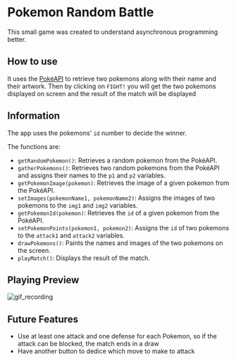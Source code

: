 # Pokemon Random Battle

This small game was created to understand asynchronous programming better.

## How to use

It uses the [PokéAPI](https://pokeapi.co/) to retrieve two pokemons along with their name and their artwork. Then by clicking on `FIGHT!` you will get the two pokemons displayed on screen and the result of the match will be displayed

## Information

The app uses the pokemons' `id` number to decide the winner.

The functions are:

- `getRandomPokemon()`: Retrieves a random pokemon from the PokéAPI.
- `gatherPokemons()`: Retrieves two random pokemons from the PokéAPI and assigns their names to the `p1` and `p2` variables.
- `getPokemonImage(pokemon)`: Retrieves the image of a given pokemon from the PokéAPI.
- `setImages(pokemonName1, pokemonName2)`: Assigns the images of two pokemons to the `img1` and `img2` variables.
- `getPokemonId(pokemon)`: Retrieves the `id` of a given pokemon from the PokéAPI.
- `setPokemonPoints(pokemon1, pokemon2)`: Assigns the `id` of two pokemons to the `attack1` and `attack2` variables.
- `drawPokemons()`: Paints the names and images of the two pokemons on the screen.
- `playMatch()`: Displays the result of the match.

## Playing Preview

![gif_recording](https://github.com/user-attachments/assets/7bb2e65b-4f21-4c3c-a205-9003f73a6cd4)

## Future Features

<ul>
<li>Use at least one attack and one defense for each Pokemon, so if the attack can be blocked, the match ends in a draw</li>
<li>Have another button to dedice which move to make to attack</li>
</ul>
